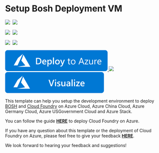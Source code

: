 # Setup Bosh Deployment VM

<IMG SRC="https://azurequickstartsservice.blob.core.windows.net/badges/bosh-setup/PublicLastTestDate.svg" />&nbsp;
<IMG SRC="https://azurequickstartsservice.blob.core.windows.net/badges/bosh-setup/PublicDeployment.svg" />&nbsp;

<IMG SRC="https://azurequickstartsservice.blob.core.windows.net/badges/bosh-setup/FairfaxLastTestDate.svg" />&nbsp;
<IMG SRC="https://azurequickstartsservice.blob.core.windows.net/badges/bosh-setup/FairfaxDeployment.svg" />&nbsp;

<IMG SRC="https://azurequickstartsservice.blob.core.windows.net/badges/bosh-setup/BestPracticeResult.svg" />&nbsp;
<IMG SRC="https://azurequickstartsservice.blob.core.windows.net/badges/bosh-setup/CredScanResult.svg" />&nbsp;

<a href="https://portal.azure.com/#create/Microsoft.Template/uri/https%3A%2F%2Fraw.githubusercontent.com%2FAzure%2Fazure-quickstart-templates%2Fmaster%2Fbosh-setup%2Fazuredeploy.json" target="_blank">
    <img src="https://raw.githubusercontent.com/Azure/azure-quickstart-templates/master/1-CONTRIBUTION-GUIDE/images/deploytoazure.svg?sanitize=true"/>
</a>
<a href="https://portal.azure.us/#create/Microsoft.Template/uri/https%3A%2F%2Fraw.githubusercontent.com%2FAzure%2Fazure-quickstart-templates%2Fmaster%2Fbosh-setup%2Fazuredeploy.json" target="_blank">
    <img src="http://azuredeploy.net/AzureGov.png"/>
</a>
<a href="http://armviz.io/#/?load=https%3A%2F%2Fraw.githubusercontent.com%2FAzure%2Fazure-quickstart-templates%2Fmaster%2Fbosh-setup%2Fazuredeploy.json" target="_blank">
    <img src="https://raw.githubusercontent.com/Azure/azure-quickstart-templates/master/1-CONTRIBUTION-GUIDE/images/visualizebutton.svg?sanitize=true"/>
</a>

This template can help you setup the development environment to deploy [BOSH](http://bosh.io/) and [Cloud Foundry](https://www.cloudfoundry.org/) on Azure Cloud, Azure China Cloud, Azure Germany Cloud, Azure USGovernment Cloud and Azure Stack.

You can follow the guide [**HERE**](https://github.com/cloudfoundry-incubator/bosh-azure-cpi-release/blob/master/docs/guidance.md) to deploy Cloud Foundry on Azure.

If you have any question about this template or the deployment of Cloud Foundry on Azure, please feel free to give your feedback [**HERE**](https://github.com/cloudfoundry-incubator/bosh-azure-cpi-release/issues).

We look forward to hearing your feedback and suggestions!


